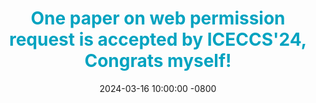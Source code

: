 ---
title: >-
    <font color="##33a3dc">One paper on web permission request is accepted by ICECCS'24, Congrats myself!</font> 
date: 2024-03-16 10:00:00 -0800
---